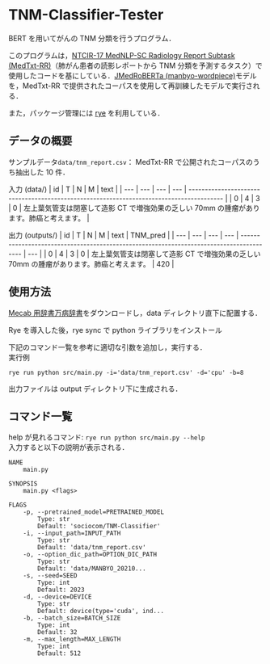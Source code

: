 # TNM-Classifier-Tester

BERT を用いてがんの TNM 分類を行うプログラム．

このプログラムは，[NTCIR-17 MedNLP-SC Radiology Report Subtask (MedTxt-RR)](https://repository.nii.ac.jp/records/2001285)（肺がん患者の読影レポートから TNM 分類を予測するタスク）で使用したコードを基にしている．[JMedRoBERTa (manbyo-wordpiece)](https://huggingface.co/alabnii/jmedroberta-base-manbyo-wordpiece)モデルを，MedTxt-RR で提供されたコーパスを使用して再訓練したモデルで実行される．

また，パッケージ管理には [rye](https://rye.astral.sh/guide/installation/) を利用している．

## データの概要

サンプルデータ`data/tnm_report.csv`： MedTxt-RR で公開されたコーパスのうち抽出した 10 件．

入力 (data/)
| id | T | N | M | text |
| --- | --- | --- | --- | ---------------------------------------------------------------------------------------- |
| 0 | 4 | 3 | 0 | 左上葉気管支は閉塞して造影 CT で増強効果の乏しい 70mm の腫瘤があります。肺癌と考えます。 |

出力 (outputs/)
| id | T | N | M | text | TNM_pred |
| --- | --- | --- | --- | ---------------------------------------------------------------------------------------- | --- |
| 0 | 4 | 3 | 0 | 左上葉気管支は閉塞して造影 CT で増強効果の乏しい 70mm の腫瘤があります。肺癌と考えます。 | 420 |

## 使用方法

[Mecab 用辞書万病辞書](https://sociocom.naist.jp/j-meddic-for-mecab/)をダウンロードし，data ディレクトリ直下に配置する．

Rye を導入した後，rye sync で python ライブラリをインストール<br>

下記のコマンド一覧を参考に適切な引数を追加し，実行する．<br>
実行例

```
rye run python src/main.py -i='data/tnm_report.csv' -d='cpu' -b=8
```

出力ファイルは output ディレクトリ下に生成される．

## コマンド一覧

help が見れるコマンド: `rye run python src/main.py --help` <br>
入力すると以下の説明が表示される．

```
NAME
    main.py

SYNOPSIS
    main.py <flags>

FLAGS
    -p, --pretrained_model=PRETRAINED_MODEL
        Type: str
        Default: 'sociocom/TNM-Classifier'
    -i, --input_path=INPUT_PATH
        Type: str
        Default: 'data/tnm_report.csv'
    -o, --option_dic_path=OPTION_DIC_PATH
        Type: str
        Default: 'data/MANBYO_20210...
    -s, --seed=SEED
        Type: int
        Default: 2023
    -d, --device=DEVICE
        Type: str
        Default: device(type='cuda', ind...
    -b, --batch_size=BATCH_SIZE
        Type: int
        Default: 32
    -m, --max_length=MAX_LENGTH
        Type: int
        Default: 512
```
